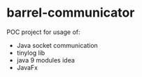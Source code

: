 # barrel-communicator
 POC project for usage of:

* Java socket communication
* tinylog lib
* java 9 modules idea
* JavaFx